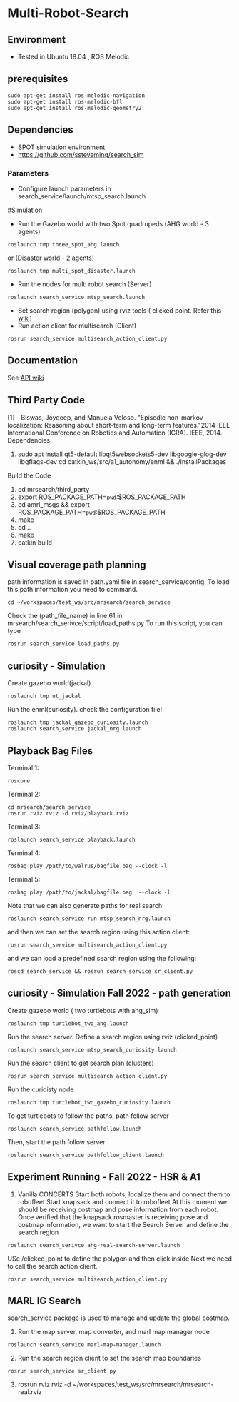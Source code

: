 # Multi-Robot-Search

## Environment
- Tested in Ubuntu 18.04 , ROS Melodic
## prerequisites 
```
sudo apt-get install ros-melodic-navigation
sudo apt-get install ros-melodic-bfl
sudo apt-get install ros-melodic-geometry2
```
## Dependencies
- SPOT simulation environment
- https://github.com/ssteveminq/search_sim


### Parameters
 - Configure launch parameters in search_service/launch/mtsp_search.launch
 

#Simulation
- Run the Gazebo world with two Spot quadrupeds (AHG world - 3 agents)
```
roslaunch tmp three_spot_ahg.launch
```
or (Disaster world - 2 agents)
```
roslaunch tmp multi_spot_disaster.launch
```

- Run the nodes for multi robot search (Server)
```
roslaunch search_service mtsp_search.launch
```
- Set search region (polygon) using rviz tools ( clicked point. Refer this [wiki](https://github.com/ssteveminq/mrsearch/wiki/API#5-demo-with-gazebo-simulation))
- Run action client for multisearch (Client)
``` 
rosrun search_service multisearch_action_client.py
```
 
## Documentation
See [API wiki](https://github.com/ssteveminq/mrsearch/wiki/API)


## Third Party Code
[1] - Biswas, Joydeep, and Manuela Veloso. "Episodic non-markov localization: Reasoning about short-term and long-term features."2014 IEEE International Conference on Robotics and Automation (ICRA). IEEE, 2014.
Dependencies
1. sudo apt install qt5-default libqt5websockets5-dev libgoogle-glog-dev libgflags-dev cd catkin_ws/src/a1_autonomy/enml && ./InstallPackages

Build the Code
1. cd mrsearch/third_party
2. export ROS_PACKAGE_PATH=`pwd`:$ROS_PACKAGE_PATH 
3. cd amrl_msgs && export ROS_PACKAGE_PATH=`pwd`:$ROS_PACKAGE_PATH 
4. make
5. cd .. 
6. make 
7. catkin build




## Visual coverage path planning 
path information is saved in path.yaml file in search_service/config. To load this path information you need to command.
```
cd ~/workspaces/test_ws/src/mrsearch/search_service
```
Check the (path_file_name) in line 61 in mrsearch/search_serivce/script/load_paths.py
To run this script, you can type
```
rosrun search_service load_paths.py
```


## curiosity - Simulation
Create gazebo world(jackal)
```
roslaunch tmp ut_jackal
```
Run the enml(curiosity). check the configuration file!
```
roslaunch tmp jackal_gazebo_curiosity.launch
roslaunch search_service jackal_nrg.launch
```

## Playback Bag Files
Terminal 1:
```
roscore
```
Terminal 2:
```
cd mrsearch/search_service
rosrun rviz rviz -d rviz/playback.rviz
```
Terminal 3:
```
roslaunch search_service playback.launch
```
Terminal 4:
```
rosbag play /path/to/walrus/bagfile.bag --clock -l
```
Terminal 5:
```
rosbag play /path/to/jackal/bagfile.bag  --clock -l
```

Note that we can also generate paths for real search:
```
roslaunch search_service run mtsp_search_nrg.launch
```
and then we can set the search region using this action client:
```
rosrun search_service multisearch_action_client.py
```
and we can load a predefined search region using the following:
```
roscd search_service && rosrun search_service sr_client.py
```


## curiosity - Simulation Fall 2022 - path generation
Create gazebo world ( two turtlebots with ahg_sim)
```
roslaunch tmp turtlebot_two_ahg.launch
```
Run the search server. Define a search region using rviz (clicked_point)
```
roslaunch search_service mtsp_search_curiosity.launch
```
Run the search client to get search plan (clusters)
```
rosrun search_service multisearch_action_client.py
```
Run the curioisty node
```
roslaunch tmp turtlebot_two_gazebo_curiosity.launch
```
To get turtlebots to follow the paths, path follow server
```
roslaunch search_service pathfollow.launch
```
Then, start the path follow server
```
roslaunch search_service pathfollow_client.launch
```


## Experiment Running - Fall 2022 - HSR & A1
1) Vanilla CONCERTS
Start both robots, localize them and connect them to robofleet
Start knapsack and connect it to robofleet
At this moment we should be receiving costmap and pose information from each robot.
Once verified that the knapsack rosmaster is receiving pose and costmap information, we want to start the Search Server and define the search region
```
roslaunch search_serivce ahg-real-search-server.launch
```
USe /clicked_point to define the polygon and then click inside
Next we need to call the search action client.
```
rosrun search_service multisearch_action_client.py
```

## MARL IG Search
search_service package is used to manage and update the global costmap.

1) Run the map server, map converter, and marl map manager node
```
roslaunch search_service marl-map-manager.launch
```
2) Run the search region client to set the search map boundaries
```
rosrun search_service sr_client.py
```
3) rosrun rviz rviz -d ~/workspaces/test_ws/src/mrsearch/mrsearch-real.rviz


